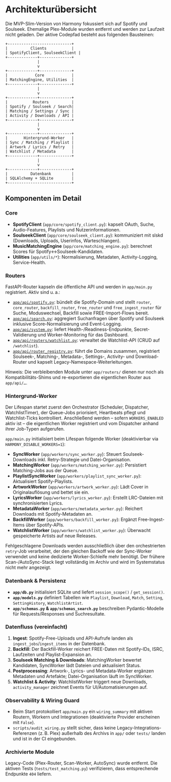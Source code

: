 # Architekturübersicht

Die MVP-Slim-Version von Harmony fokussiert sich auf Spotify und Soulseek. Ehemalige Plex-Module wurden entfernt und werden zur Laufzeit nicht geladen. Der aktive Codepfad besteht aus folgenden Bausteinen:

```text
+----------------------------+
|          Clients           |
| SpotifyClient, SoulseekClient |
+-------------+--------------+
              |
              v
+-------------+--------------+
|            Core            |
| MatchingEngine, Utilities  |
+-------------+--------------+
              |
              v
+-------------+--------------+
|           Routers          |
| Spotify / Soulseek / Search|
| Matching / Settings / Sync |
| Activity / Downloads / API |
+-------------+--------------+
              |
              v
+-------------+--------------+
|       Hintergrund-Worker   |
| Sync / Matching / Playlist |
| Artwork / Lyrics / Retry   |
| Watchlist / Metadata       |
+-------------+--------------+
              |
              v
+-------------+--------------+
|          Datenbank         |
| SQLAlchemy + SQLite        |
+----------------------------+
```

## Komponenten im Detail

### Core

- **SpotifyClient** (`app/core/spotify_client.py`): kapselt OAuth, Suche, Audio-Features, Playlists und Nutzerinformationen.
- **SoulseekClient** (`app/core/soulseek_client.py`): kommuniziert mit slskd (Downloads, Uploads, Userinfos, Warteschlangen).
- **MusicMatchingEngine** (`app/core/matching_engine.py`): berechnet Scores für Spotify↔Soulseek-Kandidaten.
- **Utilities** (`app/utils/*`): Normalisierung, Metadaten, Activity-Logging, Service-Health.

### Routers

FastAPI-Router kapseln die öffentliche API und werden in `app/main.py` registriert. Aktiv sind u. a.:

- [`app/api/spotify.py`](../app/api/spotify.py): bündelt die Spotify-Domain und stellt `router`, `core_router`, `backfill_router`, `free_router` und `free_ingest_router` für Suche, Moduswechsel, Backfill sowie FREE-Import-Flows bereit.
- [`app/api/search.py`](../app/api/search.py): aggregiert Suchanfragen über Spotify und Soulseek inklusive Score-Normalisierung und Event-Logging.
- [`app/api/system.py`](../app/api/system.py): liefert Health-/Readiness-Endpunkte, Secret-Validierung und Worker-Monitoring für das Dashboard.
- [`app/api/routers/watchlist.py`](../app/api/routers/watchlist.py): verwaltet die Watchlist-API (CRUD auf `/watchlist`).
- [`app/api/router_registry.py`](../app/api/router_registry.py): führt die Domains zusammen, registriert Soulseek-, Matching-, Metadata-, Settings-, Activity- und Download-Router und kapselt Legacy-Namespace-Weiterleitungen.

Hinweis: Die verbleibenden Module unter `app/routers/` dienen nur noch als Kompatibilitäts-Shims und re-exportieren die eigentlichen Router aus `app/api/…`.

### Hintergrund-Worker

Der Lifespan startet zuerst den Orchestrator (Scheduler, Dispatcher, WatchlistTimer), der Queue-Jobs priorisiert, Heartbeats pflegt und Watchlist-Ticks kontrolliert. Anschließend werden – sofern `WORKERS_ENABLED` aktiv ist – die eigentlichen Worker registriert und vom Dispatcher anhand ihrer Job-Typen aufgerufen.

`app/main.py` initialisiert beim Lifespan folgende Worker (deaktivierbar via `HARMONY_DISABLE_WORKERS=1`):

- **SyncWorker** (`app/workers/sync_worker.py`): Steuert Soulseek-Downloads inkl. Retry-Strategie und Datei-Organisation.
- **MatchingWorker** (`app/workers/matching_worker.py`): Persistiert Matching-Jobs aus der Queue.
- **PlaylistSyncWorker** (`app/workers/playlist_sync_worker.py`): Aktualisiert Spotify-Playlists.
- **ArtworkWorker** (`app/workers/artwork_worker.py`): Lädt Cover in Originalauflösung und bettet sie ein.
- **LyricsWorker** (`app/workers/lyrics_worker.py`): Erstellt LRC-Dateien mit synchronisierten Lyrics.
- **MetadataWorker** (`app/workers/metadata_worker.py`): Reichert Downloads mit Spotify-Metadaten an.
- **BackfillWorker** (`app/workers/backfill_worker.py`): Ergänzt Free-Ingest-Items über Spotify-APIs.
- **WatchlistWorker** (`app/workers/watchlist_worker.py`): Überwacht gespeicherte Artists auf neue Releases.

Fehlgeschlagene Downloads werden ausschließlich über den orchestrierten `retry`-Job verarbeitet, der den gleichen Backoff wie der Sync-Worker verwendet und keine dedizierte Worker-Schleife mehr benötigt. Der frühere Scan-/AutoSync-Stack liegt vollständig im Archiv und wird im Systemstatus nicht mehr angezeigt.

### Datenbank & Persistenz

- **`app/db.py`** initialisiert SQLite und liefert `session_scope()` / `get_session()`.
- **`app/models.py`** definiert Tabellen wie `Playlist`, `Download`, `Match`, `Setting`, `SettingHistory`, `WatchlistArtist`.
- **`app/schemas.py` & `app/schemas_search.py`** beschreiben Pydantic-Modelle für Requests/Responses und Suchresultate.

### Datenfluss (vereinfacht)

1. **Ingest**: Spotify-Free-Uploads und API-Aufrufe landen als `ingest_jobs`/`ingest_items` in der Datenbank.
2. **Backfill**: Der Backfill-Worker reichert FREE-Daten mit Spotify-IDs, ISRC, Laufzeiten und Playlist-Expansion an.
3. **Soulseek Matching & Downloads**: MatchingWorker bewertet Kandidaten, SyncWorker lädt Dateien und aktualisiert Status.
4. **Postprocessing**: Artwork-, Lyrics- und Metadata-Worker ergänzen Metadaten und Artefakte; Datei-Organisation läuft im SyncWorker.
5. **Watchlist & Activity**: WatchlistWorker triggert neue Downloads, `activity_manager` zeichnet Events für UI/Automatisierungen auf.

### Observability & Wiring Guard

- Beim Start protokolliert `app/main.py` ein `wiring_summary` mit aktiven Routern, Workern und Integrationen (deaktivierte Provider erscheinen mit `False`).
- `scripts/audit_wiring.py` stellt sicher, dass keine Legacy-Integrations-Referenzen (z. B. Plex) außerhalb des Archivs in `app/` oder `tests/` landen und ist in der CI eingebunden.

### Archivierte Module

Legacy-Code (Plex-Router, Scan-Worker, AutoSync) wurde entfernt. Die aktiven Tests (`tests/test_matching.py`) verifizieren, dass entsprechende Endpunkte `404` liefern.
